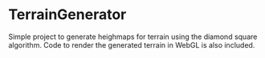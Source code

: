 # TerrainGenerator
Simple project to generate heighmaps for terrain using the diamond square algorithm.
Code to render the generated terrain in WebGL is also included.
